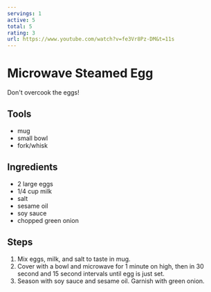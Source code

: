 ```yaml
---
servings: 1
active: 5
total: 5
rating: 3
url: https://www.youtube.com/watch?v=fe3Vr8Pz-DM&t=11s
---
```


# Microwave Steamed Egg

Don't overcook the eggs!

## Tools

* mug
* small bowl
* fork/whisk

## Ingredients

* 2 large eggs
* 1/4 cup milk
* salt
* sesame oil
* soy sauce
* chopped green onion

## Steps

1. Mix eggs, milk, and salt to taste in mug.
1. Cover with a bowl and microwave for 1 minute on high, then in 30 second and 15 second intervals until egg is just set.
1. Season with soy sauce and sesame oil. Garnish with green onion.
